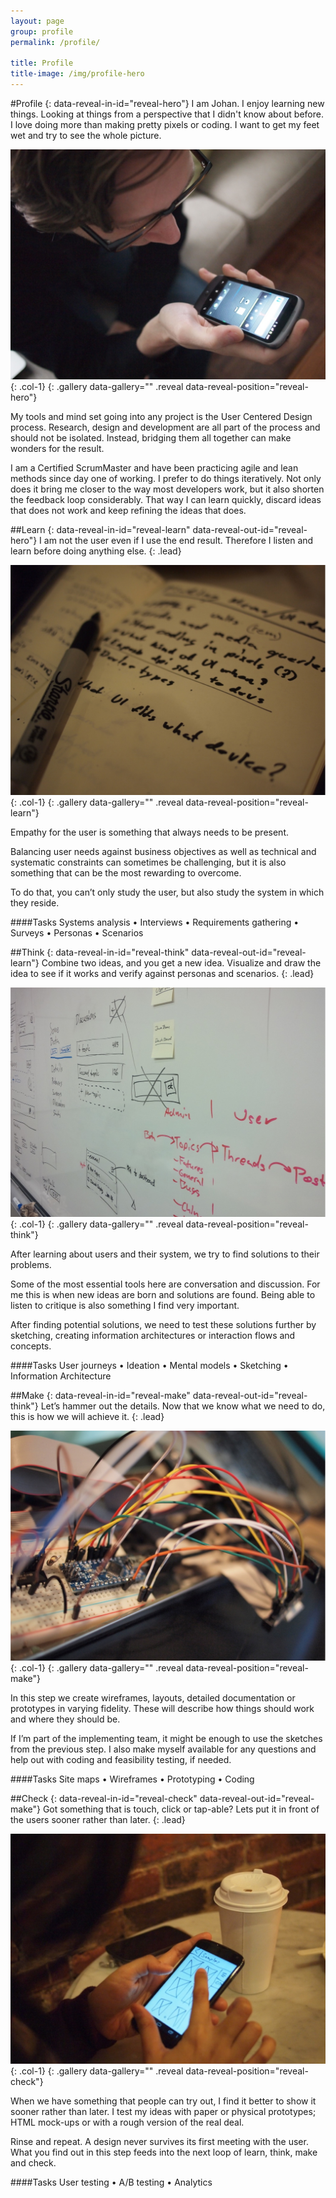 ```yaml
---
layout: page
group: profile
permalink: /profile/

title: Profile
title-image: /img/profile-hero
---
```


#Profile
{: data-reveal-in-id="reveal-hero"}
I am Johan. I enjoy learning new things. Looking at things from a perspective that I didn't know about before. I love doing more than making pretty pixels or coding. I want to get my feet wet and try to see the whole picture.

[![Me](/img/profile-hero-lg.jpg)](/img/profile-hero-lg@2x.jpg){: .col-1}
{: .gallery data-gallery="" .reveal data-reveal-position="reveal-hero"}

My tools and mind set going into any project is the User Centered Design process. Research, design and development are all part of the process and should not be isolated. Instead, bridging them all together can make wonders for the result. 

I am a Certified ScrumMaster and have been practicing agile and lean methods since day one of working. I prefer to do things iteratively. Not only does it bring me closer to the way most developers work, but it also shorten the feedback loop considerably. That way I can learn quickly, discard ideas that does not work and keep refining the ideas that does.

##Learn
{: data-reveal-in-id="reveal-learn" data-reveal-out-id="reveal-hero"}
I am not the user even if I use the end result. Therefore I listen and learn before doing anything else.
{: .lead}

[![Learn](/img/profile-learn-lg.jpg)](/img/profile-learn-lg@2x.jpg){: .col-1}
{: .gallery data-gallery="" .reveal data-reveal-position="reveal-learn"}

Empathy for the user is something that always needs to be present. 

Balancing user needs against business objectives as well as technical and systematic constraints can sometimes be challenging, but it is also something that can be the most rewarding to overcome.

To do that, you can’t only study the user, but also study the system in which they reside.

####Tasks
Systems analysis • Interviews • Requirements gathering • Surveys • Personas • Scenarios

##Think
{: data-reveal-in-id="reveal-think" data-reveal-out-id="reveal-learn"}
Combine two ideas, and you get a new idea. Visualize and draw the idea to see if it works and verify against personas and scenarios.
{: .lead}

[![Think](/img/profile-think-lg.jpg)](/img/profile-think-lg@2x.jpg){: .col-1}
{: .gallery data-gallery="" .reveal data-reveal-position="reveal-think"}

After learning about users and their system, we try to find solutions to their problems.

Some of the most essential tools here are conversation and discussion. For me this is when new ideas are born and solutions are found. Being able to listen to critique is also something I find very important.

After finding potential solutions, we need to test these solutions further by sketching, creating information architectures or interaction flows and concepts.

####Tasks
User journeys • Ideation • Mental models • Sketching • Information Architecture

##Make
{: data-reveal-in-id="reveal-make" data-reveal-out-id="reveal-think"}
Let’s hammer out the details. Now that we know what we need to do, this is how we will achieve it.
{: .lead}

[![Make](/img/profile-make-lg.jpg)](/img/profile-make-lg@2x.jpg){: .col-1}
{: .gallery data-gallery="" .reveal data-reveal-position="reveal-make"}

In this step we create wireframes, layouts, detailed documentation or prototypes in varying fidelity. These will describe how things should work and where they should be.

If I’m part of the implementing team, it might be enough to use the sketches from the previous step. I also make myself available for any 
questions and help out with coding and feasibility testing, if needed. 

####Tasks
Site maps • Wireframes • Prototyping • Coding

##Check
{: data-reveal-in-id="reveal-check" data-reveal-out-id="reveal-make"}
Got something that is touch, click or tap-able? Lets put it in front of the users sooner rather than later.
{: .lead}

[![Check](/img/profile-check-lg.jpg)](/img/profile-check-lg@2x.jpg){: .col-1}
{: .gallery data-gallery="" .reveal data-reveal-position="reveal-check"}

When we have something that people can try out, I find it better to show it sooner rather than later. I test my ideas with paper or physical prototypes; HTML mock-ups or with a rough version of the real deal.

Rinse and repeat. A design never survives its first meeting with the user. What you find out in this step feeds into the next loop of learn, think, make and check.

####Tasks
User testing • A/B testing • Analytics